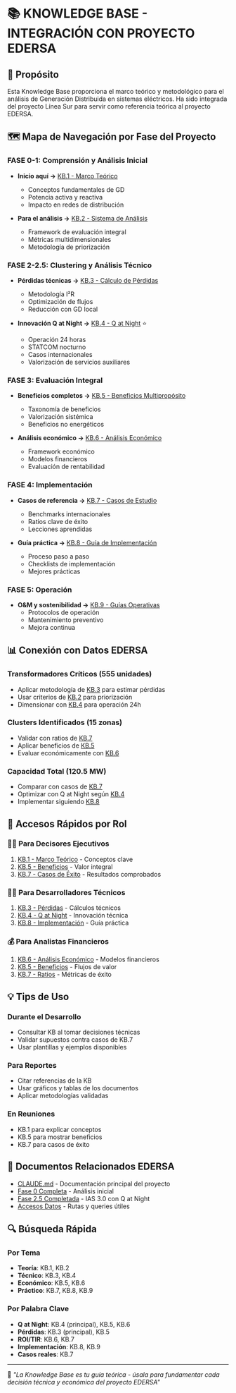 # 📚 KNOWLEDGE BASE - INTEGRACIÓN CON PROYECTO EDERSA

## 🎯 Propósito
Esta Knowledge Base proporciona el marco teórico y metodológico para el análisis de Generación Distribuida en sistemas eléctricos. Ha sido integrada del proyecto Línea Sur para servir como referencia teórica al proyecto EDERSA.

## 🗺️ Mapa de Navegación por Fase del Proyecto

### FASE 0-1: Comprensión y Análisis Inicial
- **Inicio aquí →** [KB.1 - Marco Teórico](1_marco_teorico/KB_1_MARCO_TEORICO_FUNDAMENTOS.md)
  - Conceptos fundamentales de GD
  - Potencia activa y reactiva
  - Impacto en redes de distribución
  
- **Para el análisis →** [KB.2 - Sistema de Análisis](2_sistema_analisis/KB_2_SISTEMA_ANALISIS_METODOLOGIA.md)
  - Framework de evaluación integral
  - Métricas multidimensionales
  - Metodología de priorización

### FASE 2-2.5: Clustering y Análisis Técnico
- **Pérdidas técnicas →** [KB.3 - Cálculo de Pérdidas](3_calculo_perdidas/KB_3_CALCULO_PERDIDAS_TECNICAS.md)
  - Metodología I²R
  - Optimización de flujos
  - Reducción con GD local

- **Innovación Q at Night →** [KB.4 - Q at Night](4_q_at_night/KB_4_Q_AT_NIGHT_INNOVACION.md) ⭐
  - Operación 24 horas
  - STATCOM nocturno
  - Casos internacionales
  - Valorización de servicios auxiliares

### FASE 3: Evaluación Integral
- **Beneficios completos →** [KB.5 - Beneficios Multipropósito](5_beneficios_multiproposito/KB_5_BENEFICIOS_MULTIPROPOSITO.md)
  - Taxonomía de beneficios
  - Valorización sistémica
  - Beneficios no energéticos

- **Análisis económico →** [KB.6 - Análisis Económico](6_analisis_economico/KB_6_ANALISIS_ECONOMICO_INTEGRAL.md)
  - Framework económico
  - Modelos financieros
  - Evaluación de rentabilidad

### FASE 4: Implementación
- **Casos de referencia →** [KB.7 - Casos de Estudio](7_casos_estudio/KB_7_CASOS_ESTUDIO_RATIOS.md)
  - Benchmarks internacionales
  - Ratios clave de éxito
  - Lecciones aprendidas

- **Guía práctica →** [KB.8 - Guía de Implementación](8_guia_implementacion/KB_8_GUIA_IMPLEMENTACION.md)
  - Proceso paso a paso
  - Checklists de implementación
  - Mejores prácticas

### FASE 5: Operación
- **O&M y sostenibilidad →** [KB.9 - Guías Operativas](9_guias_operativas/KB_9_GUIAS_OPERATIVAS.md)
  - Protocolos de operación
  - Mantenimiento preventivo
  - Mejora continua

## 📊 Conexión con Datos EDERSA

### Transformadores Críticos (555 unidades)
- Aplicar metodología de [KB.3](3_calculo_perdidas/KB_3_CALCULO_PERDIDAS_TECNICAS.md) para estimar pérdidas
- Usar criterios de [KB.2](2_sistema_analisis/KB_2_SISTEMA_ANALISIS_METODOLOGIA.md) para priorización
- Dimensionar con [KB.4](4_q_at_night/KB_4_Q_AT_NIGHT_INNOVACION.md) para operación 24h

### Clusters Identificados (15 zonas)
- Validar con ratios de [KB.7](7_casos_estudio/KB_7_CASOS_ESTUDIO_RATIOS.md)
- Aplicar beneficios de [KB.5](5_beneficios_multiproposito/KB_5_BENEFICIOS_MULTIPROPOSITO.md)
- Evaluar económicamente con [KB.6](6_analisis_economico/KB_6_ANALISIS_ECONOMICO_INTEGRAL.md)

### Capacidad Total (120.5 MW)
- Comparar con casos de [KB.7](7_casos_estudio/KB_7_CASOS_ESTUDIO_RATIOS.md)
- Optimizar con Q at Night según [KB.4](4_q_at_night/KB_4_Q_AT_NIGHT_INNOVACION.md)
- Implementar siguiendo [KB.8](8_guia_implementacion/KB_8_GUIA_IMPLEMENTACION.md)

## 🚀 Accesos Rápidos por Rol

### 👨‍💼 Para Decisores Ejecutivos
1. [KB.1 - Marco Teórico](1_marco_teorico/KB_1_MARCO_TEORICO_FUNDAMENTOS.md) - Conceptos clave
2. [KB.5 - Beneficios](5_beneficios_multiproposito/KB_5_BENEFICIOS_MULTIPROPOSITO.md) - Valor integral
3. [KB.7 - Casos de Éxito](7_casos_estudio/KB_7_CASOS_ESTUDIO_RATIOS.md) - Resultados comprobados

### 👨‍💻 Para Desarrolladores Técnicos
1. [KB.3 - Pérdidas](3_calculo_perdidas/KB_3_CALCULO_PERDIDAS_TECNICAS.md) - Cálculos técnicos
2. [KB.4 - Q at Night](4_q_at_night/KB_4_Q_AT_NIGHT_INNOVACION.md) - Innovación técnica
3. [KB.8 - Implementación](8_guia_implementacion/KB_8_GUIA_IMPLEMENTACION.md) - Guía práctica

### 💰 Para Analistas Financieros
1. [KB.6 - Análisis Económico](6_analisis_economico/KB_6_ANALISIS_ECONOMICO_INTEGRAL.md) - Modelos financieros
2. [KB.5 - Beneficios](5_beneficios_multiproposito/KB_5_BENEFICIOS_MULTIPROPOSITO.md) - Flujos de valor
3. [KB.7 - Ratios](7_casos_estudio/KB_7_CASOS_ESTUDIO_RATIOS.md) - Métricas de éxito

## 💡 Tips de Uso

### Durante el Desarrollo
- Consultar KB al tomar decisiones técnicas
- Validar supuestos contra casos de KB.7
- Usar plantillas y ejemplos disponibles

### Para Reportes
- Citar referencias de la KB
- Usar gráficos y tablas de los documentos
- Aplicar metodologías validadas

### En Reuniones
- KB.1 para explicar conceptos
- KB.5 para mostrar beneficios
- KB.7 para casos de éxito

## 📌 Documentos Relacionados EDERSA
- [CLAUDE.md](../../CLAUDE.md) - Documentación principal del proyecto
- [Fase 0 Completa](../phases/FASE0_COMPLETA.md) - Análisis inicial
- [Fase 2.5 Completada](../phases/FASE2.5_COMPLETADA.md) - IAS 3.0 con Q at Night
- [Accesos Datos](../ACCESOS_DATOS_CLAUDE.md) - Rutas y queries útiles

## 🔍 Búsqueda Rápida

### Por Tema
- **Teoría**: KB.1, KB.2
- **Técnico**: KB.3, KB.4
- **Económico**: KB.5, KB.6
- **Práctico**: KB.7, KB.8, KB.9

### Por Palabra Clave
- **Q at Night**: KB.4 (principal), KB.5, KB.6
- **Pérdidas**: KB.3 (principal), KB.5
- **ROI/TIR**: KB.6, KB.7
- **Implementación**: KB.8, KB.9
- **Casos reales**: KB.7

---

💬 *"La Knowledge Base es tu guía teórica - úsala para fundamentar cada decisión técnica y económica del proyecto EDERSA"*